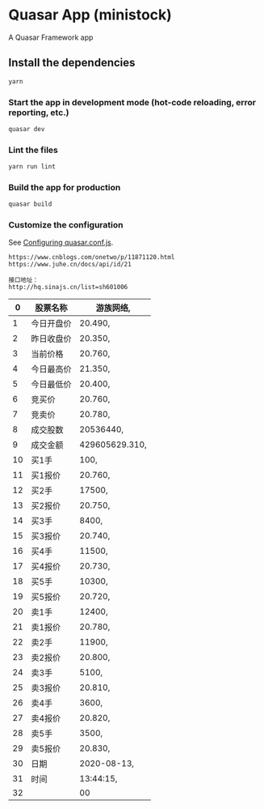 # Quasar App (ministock)

A Quasar Framework app

## Install the dependencies

```bash
yarn
```

### Start the app in development mode (hot-code reloading, error reporting, etc.)
```bash
quasar dev
```

### Lint the files
```bash
yarn run lint
```

### Build the app for production
```bash
quasar build
```

### Customize the configuration
See [Configuring quasar.conf.js](https://quasar.dev/quasar-cli/quasar-conf-js).



```
https://www.cnblogs.com/onetwo/p/11871120.html
https://www.juhe.cn/docs/api/id/21

接口地址：
http://hq.sinajs.cn/list=sh601006
```



| 0    | 股票名称   | 游族网络,      |
| ---- | ---------- | -------------- |
| 1    | 今日开盘价 | 20.490,        |
| 2    | 昨日收盘价 | 20.350,        |
| 3    | 当前价格   | 20.760,        |
| 4    | 今日最高价 | 21.350,        |
| 5    | 今日最低价 | 20.400,        |
| 6    | 竞买价     | 20.760,        |
| 7    | 竞卖价     | 20.780,        |
| 8    | 成交股数   | 20536440,      |
| 9    | 成交金额   | 429605629.310, |
| 10   | 买1手      | 100,           |
| 11   | 买1报价    | 20.760,        |
| 12   | 买2手      | 17500,         |
| 13   | 买2报价    | 20.750,        |
| 14   | 买3手      | 8400,          |
| 15   | 买3报价    | 20.740,        |
| 16   | 买4手      | 11500,         |
| 17   | 买4报价    | 20.730,        |
| 18   | 买5手      | 10300,         |
| 19   | 买5报价    | 20.720,        |
| 20   | 卖1手      | 12400,         |
| 21   | 卖1报价    | 20.780,        |
| 22   | 卖2手      | 11900,         |
| 23   | 卖2报价    | 20.800,        |
| 24   | 卖3手      | 5100,          |
| 25   | 卖3报价    | 20.810,        |
| 26   | 卖4手      | 3600,          |
| 27   | 卖4报价    | 20.820,        |
| 28   | 卖5手      | 3500,          |
| 29   | 卖5报价    | 20.830,        |
| 30   | 日期       | 2020-08-13,    |
| 31   | 时间       | 13:44:15,      |
| 32   |            | 00             |

